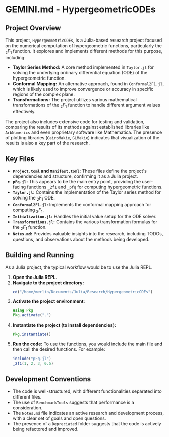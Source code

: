 # GEMINI.md - HypergeometricODEs

## Project Overview

This project, `HypergeometricODEs`, is a Julia-based research project focused on the numerical computation of hypergeometric functions, particularly the $_2F_1$ function. It explores and implements different methods for this purpose, including:

*   **Taylor Series Method:** A core method implemented in `Taylor.jl` for solving the underlying ordinary differential equation (ODE) of the hypergeometric function.
*   **Conformal Mapping:** An alternative approach, found in `Conformal2F1.jl`, which is likely used to improve convergence or accuracy in specific regions of the complex plane.
*   **Transformations:** The project utilizes various mathematical transformations of the $_2F_1$ function to handle different argument values effectively.

The project also includes extensive code for testing and validation, comparing the results of its methods against established libraries like `ArbNumerics` and even proprietary software like Mathematica. The presence of plotting libraries (`CairoMakie`, `GLMakie`) indicates that visualization of the results is also a key part of the research.

## Key Files

*   **`Project.toml` and `Manifest.toml`:** These files define the project's dependencies and structure, confirming it as a Julia project.
*   **`pFq.jl`:** This appears to be the main entry point, providing the user-facing functions `_2f1` and `_pfq` for computing hypergeometric functions.
*   **`Taylor.jl`:** Contains the implementation of the Taylor series method for solving the $_2F_1$ ODE.
*   **`Conformal2F1.jl`:** Implements the conformal mapping approach for computing $_2F_1$.
*   **`Initialization.jl`:** Handles the initial value setup for the ODE solver.
*   **`Transformations.jl`:** Contains the various transformation formulas for the $_2F_1$ function.
*   **`Notes.md`:** Provides valuable insights into the research, including TODOs, questions, and observations about the methods being developed.

## Building and Running

As a Julia project, the typical workflow would be to use the Julia REPL.

1.  **Open the Julia REPL.**
2.  **Navigate to the project directory:**
    ```julia
    cd("/home/merlin/Documents/Julia/Research/HypergeometricODEs")
    ```
3.  **Activate the project environment:**
    ```julia
    using Pkg
    Pkg.activate(".")
    ```
4.  **Instantiate the project (to install dependencies):**
    ```julia
    Pkg.instantiate()
    ```
5.  **Run the code:**
    To use the functions, you would include the main file and then call the desired functions. For example:
    ```julia
    include("pFq.jl")
    _2f1(1, 2, 3, 0.5)
    ```

## Development Conventions

*   The code is well-structured, with different functionalities separated into different files.
*   The use of `BenchmarkTools` suggests that performance is a consideration.
*   The `Notes.md` file indicates an active research and development process, with a clear set of goals and open questions.
*   The presence of a `Depreciated` folder suggests that the code is actively being refactored and improved.
